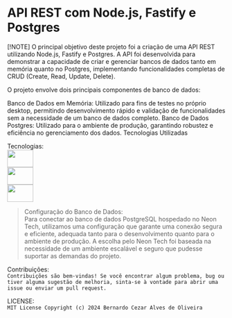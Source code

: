 # API REST com Node.js, Fastify e Postgres

[!NOTE] O principal objetivo deste projeto foi a criação de uma API REST utilizando Node.js, Fastify e Postgres. A API foi desenvolvida para demonstrar a capacidade de criar e gerenciar bancos de dados tanto em memória quanto no Postgres, implementando funcionalidades completas de CRUD (Create, Read, Update, Delete).<br>

O projeto envolve dois principais componentes de banco de dados:<br>

Banco de Dados em Memória: Utilizado para fins de testes no próprio desktop, permitindo desenvolvimento rápido e validação de funcionalidades sem a necessidade de um banco de dados completo.
Banco de Dados Postgres: Utilizado para o ambiente de produção, garantindo robustez e eficiência no gerenciamento dos dados.
Tecnologias Utilizadas<br>

Tecnologias:<br> <img align="center" height="40" width="60" src="https://cdn.jsdelivr.net/gh/devicons/devicon@latest/icons/nodejs/nodejs-plain-wordmark.svg" /><br> <img align="center" height="40" width="60" src="https://cdn.jsdelivr.net/gh/devicons/devicon@latest/icons/fastify/fastify-original.svg" /><br> <img align="center" height="40" width="60" src="https://cdn.jsdelivr.net/gh/devicons/devicon@latest/icons/postgresql/postgresql-original.svg" /><br>

> Configuração do Banco de Dados:<br>
> Para conectar ao banco de dados PostgreSQL hospedado no Neon Tech, utilizamos uma configuração que garante uma conexão segura e eficiente, adequada tanto para o desenvolvimento quanto para o ambiente de produção. A escolha pelo Neon Tech foi baseada na necessidade de um ambiente escalável e seguro que pudesse suportar as demandas do projeto.<br>

Contribuições: <br>
`Contribuições são bem-vindas! Se você encontrar algum problema, bug ou tiver alguma sugestão de melhoria, sinta-se à vontade para abrir uma issue ou enviar um pull request.`

LICENSE: <br>
`MIT License
Copyright (c) 2024 Bernardo Cezar Alves de Oliveira`
